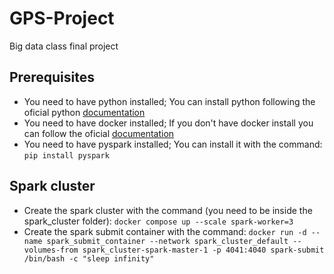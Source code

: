 # GPS-Project
Big data class final project

## Prerequisites
- You need to have python installed; You can install python following the oficial python [documentation](https://www.python.org/downloads/)
- You need to have docker installed; If you don't have docker install you can follow the oficial [documentation](https://docs.docker.com/desktop/)
- You need to have pyspark installed; You can install it with the command: `pip install pyspark` 

## Spark cluster
- Create the spark cluster with the command (you need to be inside the spark_cluster folder): `docker compose up --scale spark-worker=3`
- Create the spark submit container with the command: `docker run -d --name spark_submit_container --network spark_cluster_default --volumes-from spark_cluster-spark-master-1 -p 4041:4040 spark-submit /bin/bash -c "sleep infinity"`

